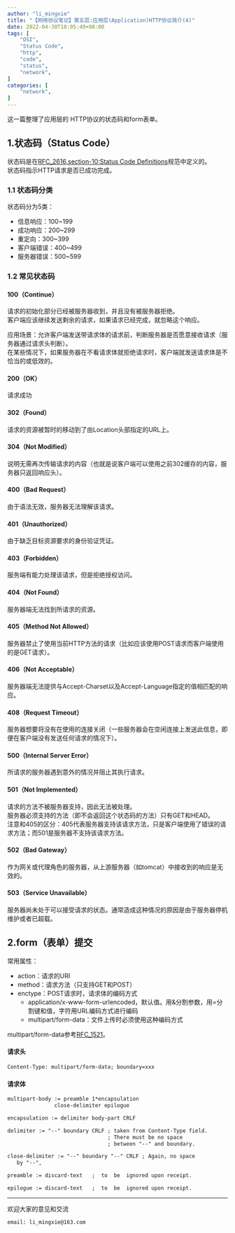 ```yaml
---
author: "li_mingxie"
title: "【网络协议笔记】第五层:应用层(Application)HTTP协议简介(4)"
date: 2022-04-30T18:05:49+08:00
tags: [
    "OSI",
    "Status Code",
    "http",
    "code",
    "status",
    "network",
]
categories: [
    "network",
]
---
```


这一篇整理了应用层的 HTTP协议的状态码和form表单。

## 1.状态码（Status Code）

状态码是在[RFC_2616,section-10:Status Code Definitions](https://datatracker.ietf.org/doc/html/rfc2616#section-10)规范中定义的。  
状态码指示HTTP请求是否已成功完成。  

### 1.1 状态码分类

状态码分为5类：

* 信息响应：100~199
* 成功响应：200~299
* 重定向：300~399
* 客户端错误：400~499
* 服务器错误：500~599

### 1.2 常见状态码

#### 100（Continue）

请求的初始化部分已经被服务器收到，并且没有被服务器拒绝。  
客户端应该继续发送剩余的请求，如果请求已经完成，就忽略这个响应。  

应用场景：允许客户端发送带请求体的请求前，判断服务器是否愿意接收请求（服务器通过请求头判断）。  
在某些情况下，如果服务器在不看请求体就拒绝请求时，客户端就发送请求体是不恰当的或低效的。  

#### 200（OK）

请求成功  

#### 302（Found）

请求的资源被暂时的移动到了由Location头部指定的URL上。  

#### 304（Not Modified）

说明无需再次传输请求的内容（也就是说客户端可以使用之前302缓存的内容，服务器只返回响应头）。  

#### 400（Bad Request）

由于语法无效，服务器无法理解该请求。  

#### 401（Unauthorized）

由于缺乏目标资源要求的身份验证凭证。  

#### 403（Forbidden）

服务端有能力处理该请求，但是拒绝授权访问。  

#### 404（Not Found）

服务器端无法找到所请求的资源。  

#### 405（Method Not Allowed）

服务器禁止了使用当前HTTP方法的请求（比如应该使用POST请求而客户端使用的是GET请求）。  

#### 406（Not Acceptable）

服务器端无法提供与Accept-Charset以及Accept-Language指定的值相匹配的响应。  

#### 408（Request Timeout）

服务器想要将没有在使用的连接关闭（一些服务器会在空闲连接上发送此信息，即便在客户端没有发送任何请求的情况下）。  

#### 500（Internal Server Error）

所请求的服务器遇到意外的情况并阻止其执行请求。

#### 501（Not Implemented）

请求的方法不被服务器支持，因此无法被处理。  
服务器必须支持的方法（即不会返回这个状态码的方法）只有GET和HEAD。  
注意和405的区分：405代表服务器支持该请求方法，只是客户端使用了错误的请求方法；而501是服务器不支持该请求方法。  

#### 502（Bad Gateway）

作为网关或代理角色的服务器，从上游服务器（如tomcat）中接收到的响应是无效的。

#### 503（Service Unavailable）

服务器尚未处于可以接受请求的状态。通常造成这种情况的原因是由于服务器停机维护或者已超载。

## 2.form（表单）提交

常用属性：

* action：请求的URI
* method：请求方法（只支持GET和POST）
* enctype：POST请求时，请求体的编码方式
  * application/x-www-form-urlencoded，默认值。用&分割参数，用=分割键和值，字符用URL编码方式进行编码
  * multipart/form-data：文件上传时必须使用这种编码方式

multipart/form-data参考[RFC_1521](https://datatracker.ietf.org/doc/html/rfc1521)。

#### 请求头

```html
Content-Type: multipart/form-data; boundary=xxx
```

#### 请求体

```html
multipart-body := preamble 1*encapsulation
               close-delimiter epilogue

encapsulation := delimiter body-part CRLF

delimiter := "--" boundary CRLF ; taken from Content-Type field.
                                ; There must be no space
                                ; between "--" and boundary.

close-delimiter := "--" boundary "--" CRLF ; Again, no space
   by "--",

preamble := discard-text   ;  to  be  ignored upon receipt.

epilogue := discard-text   ;  to  be  ignored upon receipt.
```

----------------------------------------------
欢迎大家的意见和交流

`email: li_mingxie@163.com`

